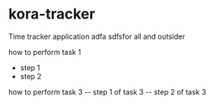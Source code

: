 # kora-tracker
Time tracker application adfa sdfsfor all and outsider

how to perform task 1 
- step 1 
- step 2

how to perform task 3
-- step 1 of task 3
-- step 2 of task 3